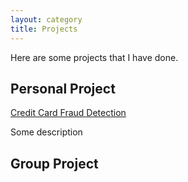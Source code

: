 ```yaml
---
layout: category
title: Projects
---
```

Here are some projects that I have done. 
## Personal Project
[Credit Card Fraud Detection](https://github.com/mytran2111/Credit_card_fraud_detection)

Some description 



## Group Project
